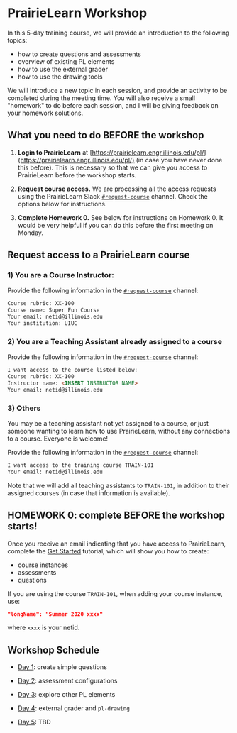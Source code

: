 # PrairieLearn Workshop

In this 5-day training course, we will provide an introduction to the following topics:

 
* how to create questions and assessments
* overview of existing PL elements
* how to use the external grader
* how to use the drawing tools

We will introduce a new topic in each session, and provide an activity to be completed during the meeting time. You will also receive a small "homework" to do before each session, and I will be giving feedback on your homework solutions.


## What you need to do BEFORE the workshop

1. **Login to PrairieLearn** at [https://prairielearn.engr.illinois.edu/pl/](https://prairielearn.engr.illinois.edu/pl/) (in case you have never done this before). This is necessary so that we can give you access to PrairieLearn before the workshop starts.

2. **Request course access.** We are processing all the access requests using the PrairieLearn Slack [`#request-course`](https://go.illinois.edu/joinplslack) channel. Check the options below for instructions.

3. **Complete Homework 0.** See below for instructions on Homework 0. It would be very helpful if you can do this before the first meeting on Monday.

## Request access to a PrairieLearn course

### 1) You are a Course Instructor:

Provide the following information in the [`#request-course`](https://go.illinois.edu/joinplslack) channel:


```html
Course rubric: XX-100
Course name: Super Fun Course
Your email: netid@illinois.edu
Your institution: UIUC
```


### 2) You are a Teaching Assistant already assigned to a course 

Provide the following information in the [`#request-course`](https://go.illinois.edu/joinplslack) channel:


```html
I want access to the course listed below:
Course rubric: XX-100
Instructor name: <INSERT INSTRUCTOR NAME>
Your email: netid@illinois.edu
```

### 3) Others

You may be a teaching assistant not yet assigned to a course, or just someone wanting to learn how to use PrairieLearn, without any connections to a course. Everyone is welcome!

Provide the following information in the [`#request-course`](https://go.illinois.edu/joinplslack) channel:


```html
I want access to the training course TRAIN-101
Your email: netid@illinois.edu
```

Note that we will add all teaching assistants to `TRAIN-101`, in addition to their assigned courses (in case that information is available).

## HOMEWORK 0: complete BEFORE the workshop starts!

Once you receive an email indicating that you have access to PrairieLearn, complete the [Get Started](../getStarted.md) tutorial, which will show you how to create:

* course instances
* assessments
* questions

If you are using the course `TRAIN-101`, when adding your course instance, use:

```json
"longName": "Summer 2020 xxxx"
```
where `xxxx` is your netid.

## Workshop Schedule

* [Day 1](Lesson1.md): create simple questions

* [Day 2](Lesson2.md): assessment configurations

* [Day 3](Lesson3.md): explore other PL elements

* [Day 4](Lesson4.md): external grader and `pl-drawing`

* [Day 5](Lesson5.md): TBD
